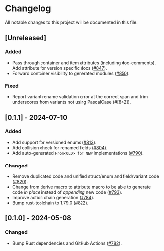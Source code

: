 # Changelog

All notable changes to this project will be documented in this file.

## [Unreleased]

### Added

- Pass through container and item attributes (including doc-comments). Add
  attribute for version specific docs ([#847]).
- Forward container visibility to generated modules ([#850]).

### Fixed

- Report variant rename validation error at the correct span and trim underscores
  from variants not using PascalCase (#[842]).

[#842]: https://github.com/stackabletech/operator-rs/pull/842
[#847]: https://github.com/stackabletech/operator-rs/pull/847
[#850]: https://github.com/stackabletech/operator-rs/pull/850

## [0.1.1] - 2024-07-10

### Added

- Add support for versioned enums ([#813]).
- Add collision check for renamed fields ([#804]).
- Add auto-generated `From<OLD> for NEW` implementations ([#790]).

### Changed

- Remove duplicated code and unified struct/enum and field/variant code ([#820]).
- Change from derive macro to attribute macro to be able to generate code
  _in place_ instead of _appending_ new code ([#793]).
- Improve action chain generation ([#784]).
- Bump rust-toolchain to 1.79.0 ([#822]).

[#784]: https://github.com/stackabletech/operator-rs/pull/784
[#790]: https://github.com/stackabletech/operator-rs/pull/790
[#793]: https://github.com/stackabletech/operator-rs/pull/793
[#804]: https://github.com/stackabletech/operator-rs/pull/804
[#813]: https://github.com/stackabletech/operator-rs/pull/813
[#820]: https://github.com/stackabletech/operator-rs/pull/820
[#822]: https://github.com/stackabletech/operator-rs/pull/822

## [0.1.0] - 2024-05-08

### Changed

- Bump Rust dependencies and GitHub Actions ([#782]).

[#782]: https://github.com/stackabletech/operator-rs/pull/782
